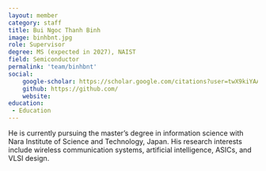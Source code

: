```yaml
---
layout: member
category: staff
title: Bui Ngoc Thanh Binh
image: binhbnt.jpg
role: Supervisor
degree: MS (expected in 2027), NAIST
field: Semiconductor
permalink: 'team/binhbnt'
social:
    google-scholar: https://scholar.google.com/citations?user=twX9kiYAAAAJ&hl=vi
    github: https://github.com/
    website: 
education:
 - Education
---
```

He is currently pursuing the master’s degree in information science with
Nara Institute of Science and Technology, Japan. His research interests include wireless communication systems, artificial intelligence, ASICs, and VLSI design.